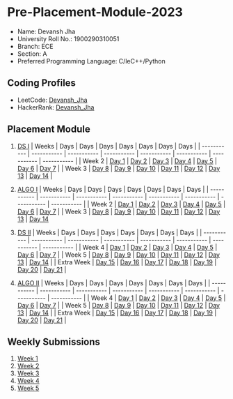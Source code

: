 # Pre-Placement-Module-2023

- Name: Devansh Jha
- University Roll No.: 1900290310051
- Branch: ECE
- Section: A
- Preferred Programming Language: C/leC++/Python

## Coding Profiles
- LeetCode: [Devansh_Jha](https://leetcode.com/jhadevansh0809/)
- HackerRank: [Devansh_Jha](https://www.hackerrank.com/jhadevansh0809)

## Placement Module
1. [DS I](https://github.com/jhadevansh0809/Pre-Placement-Module-2023/tree/main/DS%20I)
    | Weeks | Days | Days | Days | Days | Days | Days | Days |
    | ----------- | ----------- | ----------- | ----------- | ----------- | ----------- | ----------- | ----------- | 
    | Week 2 | [Day 1](https://github.com/jhadevansh0809/Pre-Placement-Module-2023/tree/main/DS%20I/Day%201) | [Day 2](https://github.com/jhadevansh0809/Pre-Placement-Module-2023/tree/main/DS%20I/Day%202) | [Day 3](https://github.com/jhadevansh0809/Pre-Placement-Module-2023/tree/main/DS%20I/Day%203) | [Day 4](https://github.com/jhadevansh0809/Pre-Placement-Module-2023/tree/main/DS%20I/Day%204) | [Day 5](https://github.com/jhadevansh0809/Pre-Placement-Module-2023/tree/main/DS%20I/Day%205) | [Day 6](https://github.com/jhadevansh0809/Pre-Placement-Module-2023/tree/main/DS%20I/Day%206) | [Day 7](https://github.com/jhadevansh0809/Pre-Placement-Module-2023/tree/main/DS%20I/Day%207) |
    | Week 3 | [Day 8](https://github.com/jhadevansh0809/Pre-Placement-Module-2023/tree/main/DS%20I/Day%208) | [Day 9](https://github.com/jhadevansh0809/Pre-Placement-Module-2023/tree/main/DS%20I/Day%209) | [Day 10](https://github.com/jhadevansh0809/Pre-Placement-Module-2023/tree/main/DS%20I/Day%2010) | [Day 11](https://github.com/jhadevansh0809/Pre-Placement-Module-2023/tree/main/DS%20I/Day%2011) | [Day 12](https://github.com/jhadevansh0809/Pre-Placement-Module-2023/tree/main/DS%20I/Day%2012) | [Day 13](https://github.com/jhadevansh0809/Pre-Placement-Module-2023/tree/main/DS%20I/Day%2013) | [Day 14](https://github.com/jhadevansh0809/Pre-Placement-Module-2023/tree/main/DS%20I/Day%2014) |
    
2. [ALGO I](https://github.com/jhadevansh0809/Pre-Placement-Module-2023/tree/main/ALGO%20I)
    | Weeks | Days | Days | Days | Days | Days | Days | Days |
    | ----------- | ----------- | ----------- | ----------- | ----------- | ----------- | ----------- | ----------- |
    | Week 2 | [Day 1](https://github.com/jhadevansh0809/Pre-Placement-Module-2023/tree/main/ALGO%20I/Day%201) | [Day 2](https://github.com/jhadevansh0809/Pre-Placement-Module-2023/tree/main/ALGO%20I/Day%202) | [Day 3](https://github.com/jhadevansh0809/Pre-Placement-Module-2023/tree/main/ALGO%20I/Day%203) | [Day 4](https://github.com/jhadevansh0809/Pre-Placement-Module-2023/tree/main/ALGO%20I/Day%204) | [Day 5](https://github.com/jhadevansh0809/Pre-Placement-Module-2023/tree/main/ALGO%20I/Day%205) | [Day 6](https://github.com/jhadevansh0809/Pre-Placement-Module-2023/tree/main/ALGO%20I/Day%206) | [Day 7](https://github.com/jhadevansh0809/Pre-Placement-Module-2023/tree/main/ALGO%20I/Day%207) |
    | Week 3 | [Day 8](https://github.com/jhadevansh0809/Pre-Placement-Module-2023/tree/main/ALGO%20I/Day%208) | [Day 9](https://github.com/jhadevansh0809/Pre-Placement-Module-2023/tree/main/ALGO%20I/Day%209) | [Day 10](https://github.com/jhadevansh0809/Pre-Placement-Module-2023/tree/main/ALGO%20I/Day%2010) | [Day 11](https://github.com/jhadevansh0809/Pre-Placement-Module-2023/tree/main/ALGO%20I/Day%2011) | [Day 12](https://github.com/jhadevansh0809/Pre-Placement-Module-2023/tree/main/ALGO%20I/Day%2012) | [Day 13](https://github.com/jhadevansh0809/Pre-Placement-Module-2023/tree/main/ALGO%20I/Day%2013) | [Day 14](https://github.com/jhadevansh0809/Pre-Placement-Module-2023/tree/main/ALGO%20I/Day%2014)  
    
3. [DS II](https://github.com/jhadevansh0809/Pre-Placement-Module-2023/tree/main/DS%20II)
    | Weeks | Days | Days | Days | Days | Days | Days | Days |
    | ----------- | ----------- | ----------- | ----------- | ----------- | ----------- | ----------- | ----------- |
    | Week 4 | [Day 1](https://github.com/jhadevansh0809/Pre-Placement-Module-2023/tree/main/DS%20II/Day%201) | [Day 2](https://github.com/jhadevansh0809/Pre-Placement-Module-2023/tree/main/DS%20II/Day%202) | [Day 3](https://github.com/jhadevansh0809/Pre-Placement-Module-2023/tree/main/DS%20II/Day%203) | [Day 4](https://github.com/jhadevansh0809/Pre-Placement-Module-2023/tree/main/DS%20II/Day%204) | [Day 5](https://github.com/jhadevansh0809/Pre-Placement-Module-2023/tree/main/DS%20II/Day%205) | [Day 6](https://github.com/jhadevansh0809/Pre-Placement-Module-2023/tree/main/DS%20II/Day%206) | [Day 7](https://github.com/jhadevansh0809/Pre-Placement-Module-2023/tree/main/DS%20II/Day%207) | 
    | Week 5 | [Day 8](https://github.com/jhadevansh0809/Pre-Placement-Module-2023/tree/main/DS%20II/Day%208) | [Day 9](https://github.com/jhadevansh0809/Pre-Placement-Module-2023/tree/main/DS%20II/Day%209) | [Day 10](https://github.com/jhadevansh0809/Pre-Placement-Module-2023/tree/main/DS%20II/Day%2010) | [Day 11](https://github.com/jhadevansh0809/Pre-Placement-Module-2023/tree/main/DS%20II/Day%2011) | [Day 12](https://github.com/jhadevansh0809/Pre-Placement-Module-2023/tree/main/DS%20II/Day%2012) | [Day 13](https://github.com/jhadevansh0809/Pre-Placement-Module-2023/tree/main/DS%20II/Day%2013) | [Day 14](https://github.com/jhadevansh0809/Pre-Placement-Module-2023/tree/main/DS%20II/Day%2014) |
    | Extra Week | [Day 15](https://github.com/jhadevansh0809/Pre-Placement-Module-2023/tree/main/DS%20II/Day%2015) | [Day 16](https://github.com/jhadevansh0809/Pre-Placement-Module-2023/tree/main/DS%20II/Day%2016) | [Day 17](https://github.com/jhadevansh0809/Pre-Placement-Module-2023/tree/main/DS%20II/Day%2017) | [Day 18](https://github.com/jhadevansh0809/Pre-Placement-Module-2023/tree/main/DS%20II/Day%2018) | [Day 19](https://github.com/jhadevansh0809/Pre-Placement-Module-2023/tree/main/DS%20II/Day%2019) | [Day 20](https://github.com/jhadevansh0809/Pre-Placement-Module-2023/tree/main/DS%20II/Day%2020) | [Day 21](https://github.com/jhadevansh0809/Pre-Placement-Module-2023/tree/main/DS%20II/Day%2021) |
    
4. [ALGO II](https://github.com/jhadevansh0809/Pre-Placement-Module-2023/tree/main/ALGO%20II)
    | Weeks | Days | Days | Days | Days | Days | Days | Days |
    | ----------- | ----------- | ----------- | ----------- | ----------- | ----------- | ----------- | ----------- |
    | Week 4 | [Day 1](https://github.com/jhadevansh0809/Pre-Placement-Module-2023/tree/main/ALGO%20II/Day%201) | [Day 2](https://github.com/jhadevansh0809/Pre-Placement-Module-2023/tree/main/ALGO%20II/Day%202) | [Day 3](https://github.com/jhadevansh0809/Pre-Placement-Module-2023/tree/main/ALGO%20II/Day%203) | [Day 4](https://github.com/jhadevansh0809/Pre-Placement-Module-2023/tree/main/ALGO%20II/Day%204) | [Day 5](https://github.com/jhadevansh0809/Pre-Placement-Module-2023/tree/main/ALGO%20II/Day%205) | [Day 6](https://github.com/jhadevansh0809/Pre-Placement-Module-2023/tree/main/ALGO%20II/Day%206) | [Day 7](https://github.com/jhadevansh0809/Pre-Placement-Module-2023/tree/main/ALGO%20II/Day%207) |
    | Week 5 | [Day 8](https://github.com/jhadevansh0809/Pre-Placement-Module-2023/tree/main/ALGO%20II/Day%208) | [Day 9](https://github.com/jhadevansh0809/Pre-Placement-Module-2023/tree/main/ALGO%20II/Day%209) | [Day 10](https://github.com/jhadevansh0809/Pre-Placement-Module-2023/tree/main/ALGO%20II/Day%2010) | [Day 11](https://github.com/jhadevansh0809/Pre-Placement-Module-2023/tree/main/ALGO%20II/Day%2011) | [Day 12](https://github.com/jhadevansh0809/Pre-Placement-Module-2023/tree/main/ALGO%20II/Day%2012) | [Day 13](https://github.com/jhadevansh0809/Pre-Placement-Module-2023/tree/main/ALGO%20II/Day%2013) | [Day 14](https://github.com/jhadevansh0809/Pre-Placement-Module-2023/tree/main/ALGO%20II/Day%2014) |
    | Extra Week | [Day 15](https://github.com/jhadevansh0809/Pre-Placement-Module-2023/tree/main/ALGO%20II/Day%2015) | [Day 16](https://github.com/jhadevansh0809/Pre-Placement-Module-2023/tree/main/ALGO%20II/Day%2016) | [Day 17](https://github.com/jhadevansh0809/Pre-Placement-Module-2023/tree/main/ALGO%20II/Day%2017) | [Day 18](https://github.com/jhadevansh0809/Pre-Placement-Module-2023/tree/main/ALGO%20II/Day%2018) | [Day 19](https://github.com/jhadevansh0809/Pre-Placement-Module-2023/tree/main/ALGO%20II/Day%2019) | [Day 20](https://github.com/jhadevansh0809/Pre-Placement-Module-2023/tree/main/ALGO%20II/Day%2020) | [Day 21](https://github.com/jhadevansh0809/Pre-Placement-Module-2023/tree/main/ALGO%20II/Day%2021) |

## Weekly Submissions
1. [Week 1](https://github.com/jhadevansh0809/Pre-Placement-Module-2023/tree/main/Weekly%20Submissions/Week%201)
2. [Week 2](https://github.com/jhadevansh0809/Pre-Placement-Module-2023/tree/main/Weekly%20Submissions/Week%202)
3. [Week 3](https://github.com/jhadevansh0809/Pre-Placement-Module-2023/tree/main/Weekly%20Submissions/Week%203)
4. [Week 4](https://github.com/jhadevansh0809/Pre-Placement-Module-2023/tree/main/Weekly%20Submissions/Week%204)
5. [Week 5](https://github.com/jhadevansh0809/Pre-Placement-Module-2023/tree/main/Weekly%20Submissions/Week%205)

